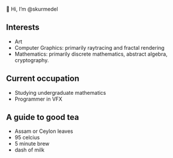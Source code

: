 👋 Hi, I’m @skurmedel

## Interests
- Art
- Computer Graphics: primarily raytracing and fractal rendering
- Mathematics: primarily discrete mathematics, abstract algebra, cryptography.

## Current occupation
- Studying undergraduate mathematics
- Programmer in VFX

## A guide to good tea
- Assam or Ceylon leaves
- 95 celcius
- 5 minute brew
- dash of milk
